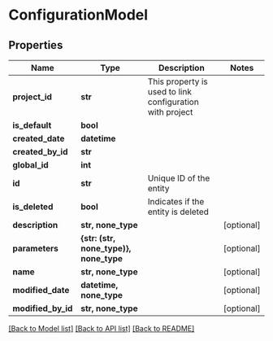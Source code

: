 # ConfigurationModel


## Properties
Name | Type | Description | Notes
------------ | ------------- | ------------- | -------------
**project_id** | **str** | This property is used to link configuration with project | 
**is_default** | **bool** |  | 
**created_date** | **datetime** |  | 
**created_by_id** | **str** |  | 
**global_id** | **int** |  | 
**id** | **str** | Unique ID of the entity | 
**is_deleted** | **bool** | Indicates if the entity is deleted | 
**description** | **str, none_type** |  | [optional] 
**parameters** | **{str: (str, none_type)}, none_type** |  | [optional] 
**name** | **str, none_type** |  | [optional] 
**modified_date** | **datetime, none_type** |  | [optional] 
**modified_by_id** | **str, none_type** |  | [optional] 

[[Back to Model list]](../README.md#documentation-for-models) [[Back to API list]](../README.md#documentation-for-api-endpoints) [[Back to README]](../README.md)


